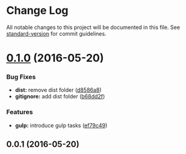 # Change Log

All notable changes to this project will be documented in this file. See [standard-version](https://github.com/conventional-changelog/standard-version) for commit guidelines.

<a name="0.1.0"></a>
# [0.1.0](https://github.com/ec-europa/digit-ict-conf-2016/compare/v0.0.1...v0.1.0) (2016-05-20)


### Bug Fixes

* **dist:** remove dist folder ([d8586a8](https://github.com/ec-europa/digit-ict-conf-2016/commit/d8586a8))
* **gitignore:** add dist folder ([b68dd2f](https://github.com/ec-europa/digit-ict-conf-2016/commit/b68dd2f))


### Features

* **gulp:** introduce gulp tasks ([ef79c49](https://github.com/ec-europa/digit-ict-conf-2016/commit/ef79c49))



<a name="0.0.1"></a>
## 0.0.1 (2016-05-20)
